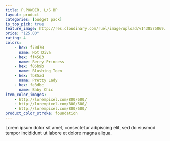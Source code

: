```yaml
---
title: P.POWDER, L/S BP
layout: product
categories: [budget pack]
is_top_pick: true
feature_image: http://res.cloudinary.com/ruel/image/upload/v1438575069/fashion21/picture-7.jpg
price: "125.00"
rating: 4
colors:
    - hex: f70d70
      name: Hot Diva
    - hex: ff4583
      name: Berry Princess
    - hex: f86b9b
      name: Blushing Teen
    - hex: fb85ad
      name: Pretty Lady
    - hex: fe8dbc
      name: Baby Chic
item_color_images:
    - http://lorempixel.com/800/600/
    - http://lorempixel.com/800/600/
    - http://lorempixel.com/800/600/
product_color_stroke: foundation
---
```


Lorem ipsum dolor sit amet, consectetur adipiscing elit, sed do eiusmod tempor incididunt ut labore et dolore magna aliqua.
